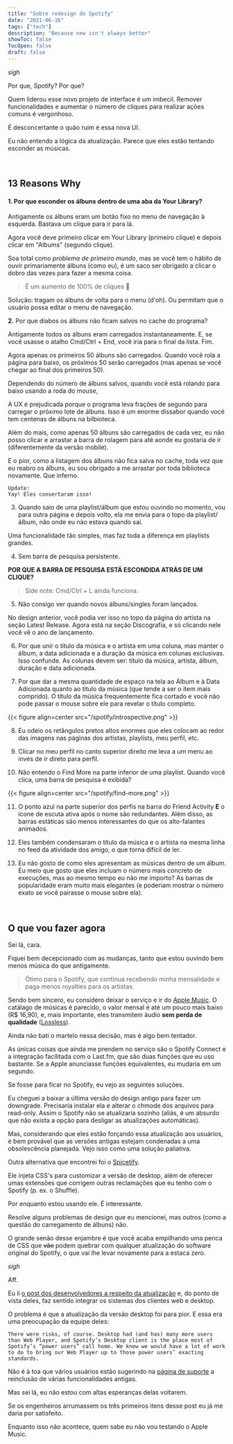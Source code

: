 ```yaml
---
title: "Sobre redesign do Spotify"
date: "2021-06-16"
tags: ["tech"]
description: "Because new isn't always better"
showToc: false
TocOpen: false
draft: false
---
```


*sigh*

Por que, Spotify? Por que?

Quem liderou esse novo projeto de interface é um imbecil. Remover funcionalidades e aumentar o número de cliques para realizar ações comuns é vergonhoso.

É desconcertante o quão ruim é essa nova UI.

Eu não entendo a lógica da atualização. Parece que eles estão tentando esconder as músicas.

&nbsp;
&nbsp;

## 13 Reasons Why

#### 1. Por que esconder os álbuns dentro de uma aba da Your Library?

Antigamente os álbuns eram um botão fixo no menu de navegação à esquerda. Bastava um clique para ir para lá.

Agora você deve primeiro clicar em Your Library (primeiro clique) e depois clicar em "Albums" (segundo clique). 

Soa total como *problema de primeiro mundo*, mas se você tem o hábito de ouvir primariamente álbuns (como eu), é um saco ser obrigado a clicar o dobro das vezes para fazer a mesma coisa. 

> É um aumento de 100% de cliques :woozy_face:

Solução: tragam os álbuns de volta para o menu (d'oh). Ou permitam que o usuário possa editar o menu de navegação.

**2.** Por que diabos os álbuns não ficam salvos no cache do programa?

Antigamente todos os álbuns eram carregados instantaneamente. E, se você usasse o atalho Cmd/Ctrl + End, você iria para o final da lista. Fim.

Agora apenas os primeiros 50 álbuns são carregados. Quando você rola a página para baixo, os próximos 50 serão carregados (mas apenas se você chegar ao final dos primeiros 50). 

Dependendo do número de álbuns salvos, quando você está rolando para baixo usando a roda do mouse, 

A UX é prejudicada porque o programa leva frações de segundo para carregar o próximo lote de álbuns. Isso é um enorme dissabor quando você tem centenas de álbuns na bilbioteca. 

Além do mais, como apenas 50 álbuns são carregados de cada vez, eu não posso clicar e arrastar a barra de rolagem para até aonde eu gostaria de ir (diferentemente da versão mobile). 

E o pior, como a listagem dos álbuns não fica salva no cache, toda vez que eu reabro os álbuns, eu sou obrigado a me arrastar por toda biblioteca novamente. Que inferno.

```
Update:
Yay! Eles consertaram isso!
```

3. Quando saio de uma playlist/álbum que estou ouvindo no momento, vou para outra página e depois volto, ela me envia para o topo da playlist/álbum, não onde eu não estava quando saí.

Uma funcionalidade tão simples, mas faz toda a diferença em playlists grandes.

4. Sem barra de pesquisa persistente.

**POR QUE A BARRA DE PESQUISA ESTÁ ESCONDIDA ATRÁS DE UM CLIQUE?**

> Side note: Cmd/Ctrl + L ainda funciona.

5. Não consigo ver quando novos álbuns/singles foram lançados.

No design anterior, você podia ver isso no topo da página do artista na seção Latest Release. Agora está na seção Discografia, e só clicando nele você vê o ano de lançamento.

6. Por que unir o título da música e o artista em uma coluna, mas manter o álbum, a data adicionada e a duração da música em colunas exclusivas. Isso confunde. As colunas devem ser: título da música, artista, álbum, duração e data adicionada.

7. Por que dar a mesma quantidade de espaço na tela ao Álbum e à Data Adicionada quanto ao título da música (que tende a ser o item mais comprido). O título da música frequentemente fica cortado e você não pode passar o mouse sobre ele para revelar o título completo.

{{< figure align=center src="/spotify/introspective.png" >}}

8. Eu odeio os retângulos pretos altos enormes que eles colocam ao redor das imagens nas páginas dos artistas, playlists, meu perfil, etc. 

9. Clicar no meu perfil no canto superior direito me leva a um menu ao invés de ir direto para perfil.

10.  Não entendo o Find More na parte inferior de uma playlist. Quando você clica, uma barra de pesquisa é exibida? 

{{< figure align=center src="/spotify/find-more.png" >}}

11.  O ponto azul na parte superior dos perfis na barra do Friend Activity **E** o ícone de escuta ativa após o nome são redundantes. Além disso, as barras estáticas são menos interessantes do que os alto-falantes animados.

12.  Eles também condensaram o título da música e o artista na mesma linha no feed da atividade dos amigo, o que torna difícil de ler.

13.  Eu não gosto de como eles apresentam as músicas dentro de um álbum. Eu meio que gosto que eles incluam o número mais concreto de execuções, mas ao mesmo tempo eu não me importo? As barras de popularidade eram muito mais elegantes (e poderiam mostrar o número exato se você pairasse o mouse sobre ela).

&nbsp;
&nbsp;

## O que vou fazer agora

Sei lá, cara.

Fiquei bem decepcionado com as mudanças, tanto que estou ouvindo bem menos música do que antigamente.

> Ótimo para o Spotify, que continua recebendo minha mensalidade e paga menos royalties para os artistas.

Sendo bem sincero, eu considero deixar o serviço e ir do [Apple Music](https://music.apple.com/br/). O catálago de músicas é parecido, o valor mensal é até um pouco mais baixo (R$ 16,90), e, mais importante, eles transmitem áudio **sem perda de qualidade** ([Lossless](https://www.apple.com/br/newsroom/2021/05/apple-music-announces-spatial-audio-and-lossless-audio/)).

Ainda não bati o martelo nessa decisão, mas é algo bem tentador.

As únicas coisas que ainda me prendem no serviço são o Spotify Connect e a integração facilitada com o Last.fm, que são duas funções que eu uso bastante. Se a Apple anunciasse funções equivalentes, eu mudaria em um segundo.

Se fosse para ficar no Spotify, eu vejo as seguintes soluções.

Eu cheguei a baixar a última versão do design antigo para fazer um downgrade. Precisaria instalar ela e alterar o chmode dos arquivos para read-only. Assim o Spotify não se atualizaria sozinho (aliás, é um absurdo que não exista a opção para desligar as atualizações automáticas).

Mas, considerando que eles estão forçando essa atualização aos usuários, é bem provável que as versões antigas estejam condenadas a uma obsolescência planejada. Vejo isso como uma solução paliativa.

Outra alternativa que encontrei foi o [Spicetify](https://github.com/khanhas/spicetify-cli). 

Ele injeta CSS's para customizar a versão de desktop, além de oferecer umas extensões que corrigem outras reclamações que eu tenho com o Spotify (p. ex. o Shuffle).

Por enquanto estou usando ele. É interessante.

Resolve alguns problemas de design que eu mencionei, mas outros (como a questão do carregamento de álbuns) não.

O grande senão desse enjambre é que você acaba empilhando uma penca de CSS que ~~vão~~ podem quebrar com qualquer atualização do software original do Spotify, o que vai lhe levar novamente para a estaca zero.

*sigh*

Aff.

Eu li [o post dos desenvolvedores a respeito da atualização](https://engineering.atspotify.com/2021/04/07/building-the-future-of-our-desktop-apps/) e, do ponto de vista deles, faz sentido integrar os sistemas dos clientes web e desktop.

O problema é que a atualização da versão desktop foi para pior. E essa era uma preocupação da equipe deles:

```There were risks, of course. Desktop had (and has) many more users than Web Player, and Spotify’s Desktop client is the place most of Spotify’s “power users” call home. We knew we would have a lot of work to do to bring our Web Player up to those power users’ exacting standards.```

Não é à toa que vários usuários estão sugerindo na [página de suporte](https://community.spotify.com/t5/Ideas/ct-p/newideas) a reinclusão de várias funcionalidades antigas.

Mas sei lá, eu não estou com altas esperanças delas voltarem.

Se os engenheiros arrumassem os três primeiros itens desse post eu já me daria por satisfeito.

Enquanto isso não acontece, quem sabe eu não vou testando o Apple Music.